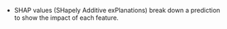 - SHAP values (SHapely Additive exPlanations) break down a prediction to show the impact of each feature. 
